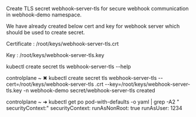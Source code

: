 Create TLS secret webhook-server-tls for secure webhook communication in webhook-demo namespace.


We have already created below cert and key for webhook server which should be used to create secret.

Certificate : /root/keys/webhook-server-tls.crt

Key : /root/keys/webhook-server-tls.key

 kubectl create secret tls webhook-server-tls --help

controlplane ~ ✖ kubectl create secret tls webhook-server-tls --cert=/root/keys/webhook-server-tls
.crt --key=/root/keys/webhook-server-tls.key -n webhook-demo
secret/webhook-server-tls created


controlplane ~ ➜  kubectl get po pod-with-defaults -o yaml | grep -A2 " securityContext:"
  securityContext:
    runAsNonRoot: true
    runAsUser: 1234